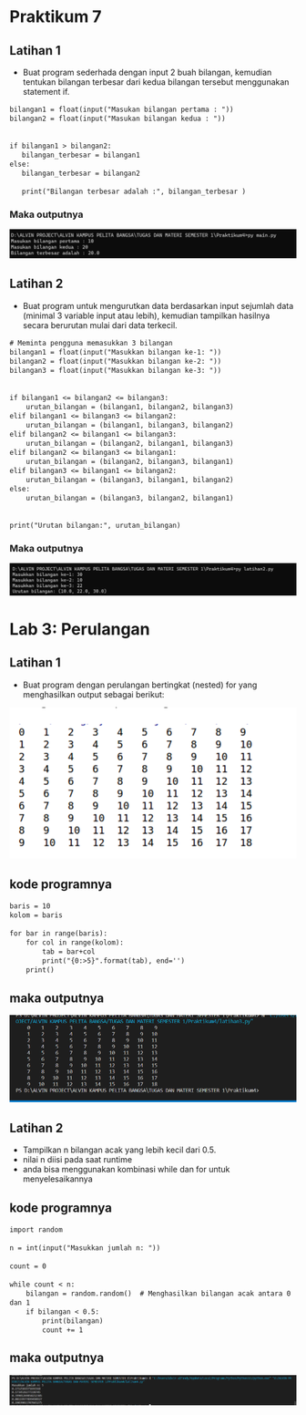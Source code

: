 # Praktikum 7

## Latihan 1

* Buat program sederhada dengan input 2 buah bilangan, kemudian
tentukan bilangan terbesar dari kedua bilangan tersebut
menggunakan statement if.

``````
bilangan1 = float(input("Masukan bilangan pertama : "))
bilangan2 = float(input("Masukan bilangan kedua : "))


if bilangan1 > bilangan2:
   bilangan_terbesar = bilangan1
else:
   bilangan_terbesar = bilangan2

   print("Bilangan terbesar adalah :", bilangan_terbesar )
``````

 ### Maka outputnya
 ![Alt text](image.png)


## Latihan 2

* Buat program untuk mengurutkan data berdasarkan input sejumlah
data (minimal 3 variable input atau lebih), kemudian tampilkan
hasilnya secara berurutan mulai dari data terkecil.

``````
# Meminta pengguna memasukkan 3 bilangan
bilangan1 = float(input("Masukkan bilangan ke-1: "))
bilangan2 = float(input("Masukkan bilangan ke-2: "))
bilangan3 = float(input("Masukkan bilangan ke-3: "))


if bilangan1 <= bilangan2 <= bilangan3:
    urutan_bilangan = (bilangan1, bilangan2, bilangan3)
elif bilangan1 <= bilangan3 <= bilangan2:
    urutan_bilangan = (bilangan1, bilangan3, bilangan2)
elif bilangan2 <= bilangan1 <= bilangan3:
    urutan_bilangan = (bilangan2, bilangan1, bilangan3)
elif bilangan2 <= bilangan3 <= bilangan1:
    urutan_bilangan = (bilangan2, bilangan3, bilangan1)
elif bilangan3 <= bilangan1 <= bilangan2:
    urutan_bilangan = (bilangan3, bilangan1, bilangan2)
else:
    urutan_bilangan = (bilangan3, bilangan2, bilangan1)


print("Urutan bilangan:", urutan_bilangan)
``````

### Maka outputnya
![Alt text](image-1.png)

# Lab 3: Perulangan

## Latihan 1

* Buat program dengan perulangan bertingkat (nested) for yang
menghasilkan output sebagai berikut:

![Alt text](image-2.png)

## kode programnya
``````
baris = 10
kolom = baris

for bar in range(baris):
    for col in range(kolom):
        tab = bar+col
        print("{0:>5}".format(tab), end='')
    print()
``````

## maka outputnya

![Alt text](image-5.png)


## Latihan 2

* Tampilkan n bilangan acak yang lebih kecil dari 0.5.
* nilai n diisi pada saat runtime
* anda bisa menggunakan kombinasi while dan for untuk
menyelesaikannya

## kode programnya

``````
import random

n = int(input("Masukkan jumlah n: "))

count = 0

while count < n:
    bilangan = random.random()  # Menghasilkan bilangan acak antara 0 dan 1
    if bilangan < 0.5:
        print(bilangan)
        count += 1

``````

## maka outputnya
![Alt text](image-4.png)

